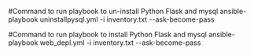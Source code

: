 #Command to run playbook to un-install Python Flask and mysql
ansible-playbook uninstallpysql.yml -i inventory.txt --ask-become-pass

#Command to run playbook to install Python Flask and mysql
ansible-playbook web_depl.yml -i inventory.txt --ask-become-pass

